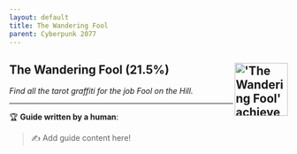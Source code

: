 ```yaml
---
layout: default
title: The Wandering Fool
parent: Cyberpunk 2077
---
```


## The Wandering Fool (21.5%) <img align="right" src="https://cdn.cloudflare.steamstatic.com/steamcommunity/public/images/apps/1091500/5fe10094d667c5f6da21589aad5c8ebd07f0e78b.jpg" alt="'The Wandering Fool' achievement icon" width="96" height="96">

_Find all the tarot graffiti for the job Fool on the Hill._

---

:trophy: **Guide written by a human**:

> :writing_hand: Add guide content here!

